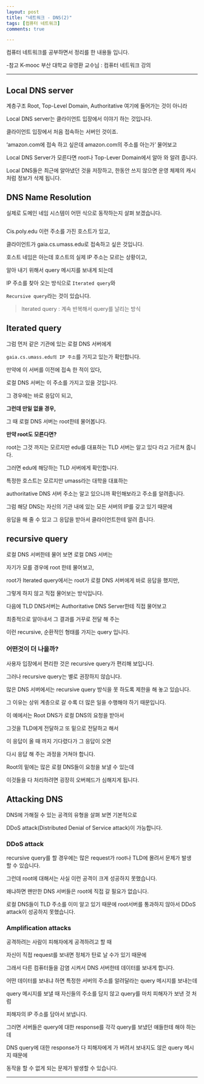 ```yaml
---
layout: post
title: "네트워크 - DNS(2)"
tags: [컴퓨터 네트워크]
comments: true

---
```



컴퓨터 네트워크를 공부하면서 정리를 한 내용들 입니다.

-참고 K-mooc 부산 대학교 유영환 교수님 : 컴퓨터 네트워크 강의

---

## Local DNS server

계층구조 Root, Top-Level Domain, Authoritative 여기에 들어가는 것이 아니라

Local DNS server는 클라이언트 입장에서 이야기 하는 것입니다.
                   
클라이언트 입장에서 처음 접속하는 서버인 것이죠. 

‘amazon.com에 접속 하고 싶은데 amazon.com의 주소를 아는가’ 물어보고

Local DNS Server가 모른다면 root나 Top-Lever Domain에서 알아 와 알려 줍니다.
            
Local DNS들은 최근에 알아냈던 것을 저장하고, 한동안 쓰지 않으면 운영 체제의 캐시처럼 정보가 삭제 됩니다.

## DNS Name Resolution

실제로 도메인 네임 시스템이 어떤 식으로 동작하는지 살펴 보겠습니다.

<img src ="">

Cis.poly.edu 이런 주소를 가진 호스트가 있고,

클라이언트가 gaia.cs.umass.edu로 접속하고 싶은 것입니다.

호스트 네임은 아는데 호스트의 실제 IP 주소는 모르는 상황이고,

알아 내기 위해서 query 메시지를 보내게 되는데

IP 주소를 찾아 오는 방식으로 `Iterated query`와 

`Recursive query`라는 것이 있습니다.

> Iterated query : 계속 반복해서 query를 날리는 방식

## Iterated query

그럼 먼저 같은 기관에 있는 로컬 DNS 서버에게 

`gaia.cs.umass.edu의 IP 주소`를 가지고 있는가 확인합니다.

만약에 이 서버를 이전에 접속 한 적이 있다, 

로컬 DNS 서버는 이 주소를 가지고 있을 것입니다.

그 경우에는 바로 응답이 되고,

<strong>그런데 만일 없을 경우, </strong>

그 때 로컬 DNS 서버는 root한테 물어봅니다.

<strong>만약 root도 모른다면? </strong>

root는 그것 까지는 모르지만 edu를 대표하는 TLD 서버는 알고 있다 라고 가르쳐 줍니다.

그러면 edu에 해당하는 TLD 서버에게 확인합니다.

특정한 호스트는 모르지만 umass라는 대학을 대표하는 

authoritative DNS 서버 주소는 알고 있으니까 확인해보라고 주소를 알려줍니다.

그럼 해당 DNS는 자신의 기관 내에 있는 모든 서버의 IP를 갖고 있기 때문에 

응답을 해 줄 수 있고 그 응답을 받아서 클라이언트한테 알려 줍니다.

## recursive query

로컬 DNS 서버한테 물어 보면 로컬 DNS 서버는 

자기가 모를 경우에 root 한테 물어보고, 

root가 Iterated query에서는 root가 로컬 DNS 서버에게 바로 응답을 했지만,

그렇게 하지 않고 직접 물어보는 방식입니다.

다음에 TLD DNS서버는 Authoritative DNS Server한테 직접 물어보고 

최종적으로 알아내서 그 결과를 거꾸로 전달 해 주는 

이런 recursive, 순환적인 형태를 가지는 query 입니다.

### 어떤것이 더 나을까?

사용자 입장에서 편리한 것은 recursive query가 편리해 보입니다.

그러나 recursive query는 별로 권장하지 않습니다.

많은 DNS 서버에서는 recursive query 방식을 못 하도록 제한을 해 놓고 있습니다.

그 이유는 상위 계층으로 갈 수록 더 많은 일을 수행해야 하기 때문입니다.

이 예에서는 Root DNS가 로컬 DNS의 요청을 받아서 

그것을 TLD에게 전달하고 또 밑으로 전달하고 해서

이 응답이 올 때 까지 기다렸다가 그 응답이 오면 

다시 응답 해 주는 과정을 거쳐야 합니다.

Root의 밑에는 많은 로컬 DNS들이 요청을 보낼 수 있는데 

이것들을 다 처리하려면 굉장히 오버헤드가 심해지게 됩니다.

## Attacking DNS

DNS에 가해질 수 있는 공격의 유형을 살펴 보면 기본적으로 

DDoS attack(Distributed Denial of Service attack)이 가능합니다.

### DDoS attack

recursive query를 할 경우에는 많은 request가 root나 TLD에 몰려서 문제가 발생 할 수 있습니다.

그런데 root에 대해서는 사실 이런 공격이 크게 성공하지 못했습니다. 

왜냐하면 왠만한 DNS 서버들은 root에 직접 갈 필요가 없습니다.

로컬 DNS들이 TLD 주소를 이미 알고 있기 때문에 root서버를 통과하지 않아서 DDoS attack이 성공하지 못했습니다.

### Amplification attacks

공격하려는 사람이 피해자에게 공격하려고 할 때 

자신이 직접 request를 보내면 정체가 탄로 날 수가 있기 때문에

그래서 다른 컴퓨터들을 감염 시켜서 DNS 서버한테 데이터를 보내게 합니다.

어떤 데이터를 보내냐 하면 특정한 서버의 주소를 알려달라는 query 메시지를 보내는데

query 메시지를 보낼 때 자신들의 주소를 담지 않고 query를 마치 피해자가 보낸 것 처럼 

피해자의 IP 주소를 담아서 보냅니다.

그러면 서버들은 query에 대한 response를 각각 query를 보냈던 얘들한테 해야 하는데

DNS query에 대한 response가 다 피해자에게 가 버려서 보내지도 않은 query 메시지 때문에 

동작을 할 수 없게 되는 문제가 발생할 수 있습니다.

---
